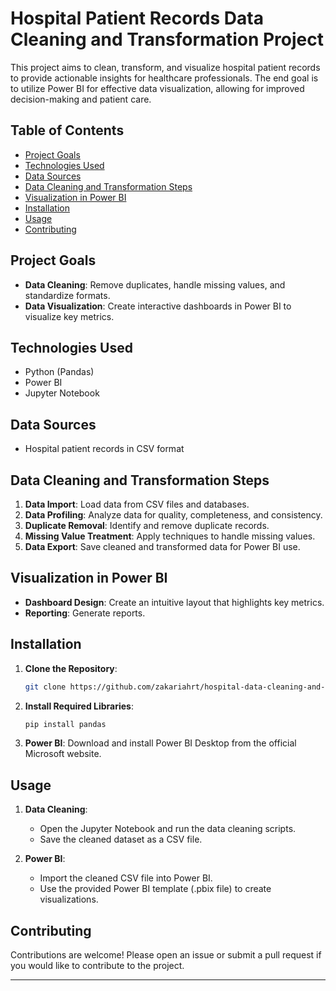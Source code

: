 # Hospital Patient Records Data Cleaning and Transformation Project

This project aims to clean, transform, and visualize hospital patient records to provide actionable insights for healthcare professionals. The end goal is to utilize Power BI for effective data visualization, allowing for improved decision-making and patient care.

## Table of Contents

- [Project Goals](#project-goals)
- [Technologies Used](#technologies-used)
- [Data Sources](#data-sources)
- [Data Cleaning and Transformation Steps](#data-cleaning-and-transformation-steps)
- [Visualization in Power BI](#visualization-in-power-bi)
- [Installation](#installation)
- [Usage](#usage)
- [Contributing](#contributing)

## Project Goals

- **Data Cleaning**: Remove duplicates, handle missing values, and standardize formats.
- **Data Visualization**: Create interactive dashboards in Power BI to visualize key metrics.

## Technologies Used

- Python (Pandas)
- Power BI
- Jupyter Notebook

## Data Sources

- Hospital patient records in CSV format

## Data Cleaning and Transformation Steps

1. **Data Import**: Load data from CSV files and databases.
2. **Data Profiling**: Analyze data for quality, completeness, and consistency.
3. **Duplicate Removal**: Identify and remove duplicate records.
4. **Missing Value Treatment**: Apply techniques to handle missing values.
5. **Data Export**: Save cleaned and transformed data for Power BI use.

## Visualization in Power BI

- **Dashboard Design**: Create an intuitive layout that highlights key metrics.
- **Reporting**: Generate reports.

## Installation

1. **Clone the Repository**:
   ```bash
   git clone https://github.com/zakariahrt/hospital-data-cleaning-and-visualization.git
   ```
2. **Install Required Libraries**:
   ```bash
   pip install pandas
   ```
3. **Power BI**: Download and install Power BI Desktop from the official Microsoft website.

## Usage

1. **Data Cleaning**:
   - Open the Jupyter Notebook and run the data cleaning scripts.
   - Save the cleaned dataset as a CSV file.

2. **Power BI**:
   - Import the cleaned CSV file into Power BI.
   - Use the provided Power BI template (.pbix file) to create visualizations.

## Contributing

Contributions are welcome! Please open an issue or submit a pull request if you would like to contribute to the project.

---
